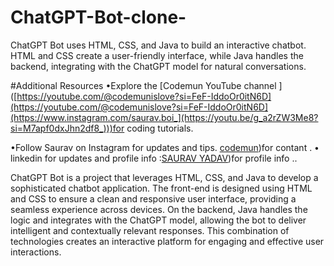 # ChatGPT-Bot-clone-
ChatGPT Bot uses HTML, CSS, and Java to build an interactive chatbot. HTML and CSS create a user-friendly interface, while Java handles the backend, integrating with the ChatGPT model for natural conversations.


#Additional Resources
•Explore the [Codemun YouTube channel ]([https://youtube.com/@codemunislove?si=FeF-IddoOr0itN6D](https://youtube.com/@codemunislove?si=FeF-IddoOr0itN6D](https://www.instagram.com/saurav.boi_](https://youtu.be/g_a2rZW3Me8?si=M7apf0dxJhn2df8_)))for coding tutorials.

•Follow Saurav on Instagram  for updates and tips.
[codemun]([[https://youtube.com/@codemunislove?si=FeF-IddoOr0itN6D](https://www.instagram.com/saurav.boi_](https://youtu.be/g_a2rZW3Me8?si=M7apf0dxJhn2df8_))))for contant .
• linkedin for updates and profile info  :[SAURAV YADAV]([https://youtube.com/@codemunislove?si=FeF-IddoOr0itN6D](https://www.instagram.com/saurav.boi_)))for profile info  ..




ChatGPT Bot is a project that leverages HTML, CSS, and Java to develop a sophisticated chatbot application. The front-end is designed using HTML and CSS to ensure a clean and responsive user interface, providing a seamless experience across devices. On the backend, Java handles the logic and integrates with the ChatGPT model, allowing the bot to deliver intelligent and contextually relevant responses. This combination of technologies creates an interactive platform for engaging and effective user interactions.
